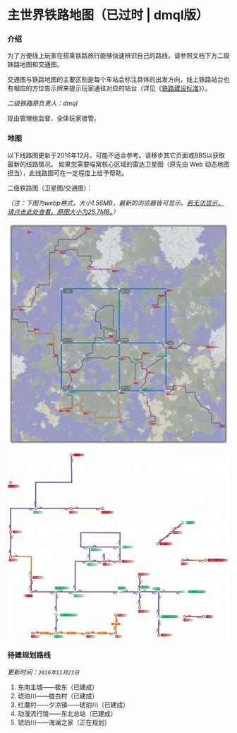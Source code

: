 # 主世界铁路地图（已过时 | dmql版）

### 介绍

为了方便线上玩家在搭乘铁路旅行能够快速辨识自己的路线，请参照文档下方二级铁路地图和交通图。

交通图与铁路地图的主要区别是每个车站会标注具体的出发方向，线上铁路站台也有相应的方位告示牌来提示玩家通往对应的站台（详见《[铁路建设标准](space/building/railway-construction-standard.md#_13-站牌规范)》）。

*二级铁路原负责人：dmql*

现由管理组监督、全体玩家接管。

### 地图

以下线路图更新于2016年12月，可能不适合参考。请移步其它页面或BBS以获取最新的线路情况。
如果您需要喵窝核心区域的雷达卫星图（原先由 Web 动态地图担当），此线路图可在一定程度上给予帮助。

二级铁路图（卫星图/交通图）：

*（注：下图为webp格式，大小1.56MB，最新的浏览器皆可显示。[若无法显示，请点击此处查看。原图大小为25.7MB。](https://silverwei.github.io/NyaaCatTraffic/)）*

![二级铁路图（卫星图/交通图）](../../assets/images/map-navi/map-overworld-rail-dmql.webp)

![二级铁路图（卫星图/交通图）](../../assets/images/map-navi/nyaacattraffic2.png)

### 待建规划路线

*更新时间：`2016年11月23日`*

1. 东南主城——极东（已建成）
2. 琥珀川——胧白村（已建成）
3. 红魔村——夕凉镇——琥珀川（已建成）
4. 动漫流行馆——东北总站（已建成）
5. 琥珀川——海澜之家（正在规划）
